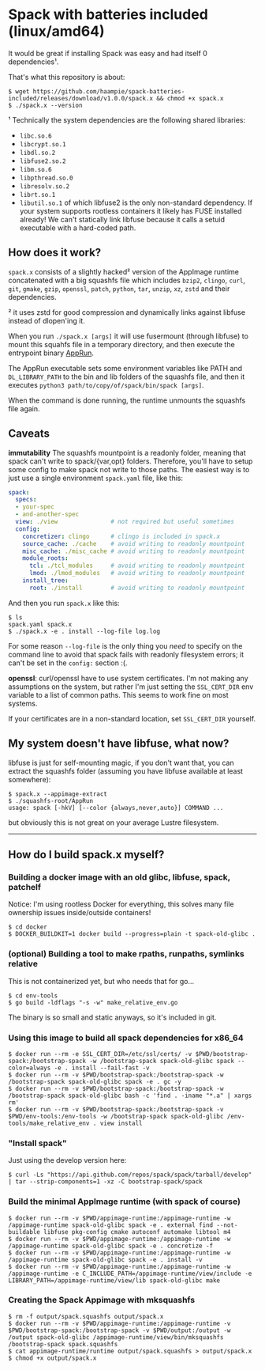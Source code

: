 # Spack with batteries included (linux/amd64)

It would be great if installing Spack was easy and had itself 0 dependencies¹.

That's what this repository is about:

```
$ wget https://github.com/haampie/spack-batteries-included/releases/download/v1.0.0/spack.x && chmod +x spack.x
$ ./spack.x --version
```

¹ Technically the system dependencies are the following shared libraries:
- `libc.so.6`
- `libcrypt.so.1`
- `libdl.so.2`
- `libfuse2.so.2`
- `libm.so.6`
- `libpthread.so.0`
- `libresolv.so.2`
- `librt.so.1`
- `libutil.so.1`
of which libfuse2 is the only non-standard dependency. If your system supports
rootless containers it likely has FUSE installed already! We can't statically
link libfuse because it calls a setuid executable with a hard-coded path.

## How does it work?
`spack.x` consists of a slightly hacked² version of the AppImage runtime concatenated
with a big squashfs file which includes `bzip2`, `clingo`, `curl`, `git`,
`gmake`, `gzip`, `openssl`, `patch`, `python`, `tar`, `unzip`, `xz`, `zstd` and
their dependencies.

² it uses zstd for good compression and dynamically links against libfuse
instead of dlopen'ing it.

When you run `./spack.x [args]` it will use fusermount (through libfuse) to mount
this squahfs file in a temporary directory, and then execute the entrypoint
binary [AppRun](bootstrap-spack/AppRun).

The AppRun executable sets some environment variables like PATH and
`DL_LIBRARY_PATH` to the bin and lib folders of the squashfs file, and then it
executes `python3 path/to/copy/of/spack/bin/spack [args]`.

When the command is done running, the runtime unmounts the squashfs file again.

## Caveats
**immutability** The squashfs mountpoint is a readonly folder, meaning that
spack can't write to spack/{var,opt} folders. Therefore, you'll have to setup
some config to make spack not write to those paths. The easiest way is to just
use a single environment `spack.yaml` file, like this:

```yaml
spack:
  specs:
  - your-spec
  - and-another-spec
  view: ./view               # not required but useful sometimes
  config:
    concretizer: clingo      # clingo is included in spack.x
    source_cache: ./cache    # avoid writing to readonly mountpoint
    misc_cache: ./misc_cache # avoid writing to readonly mountpoint
    module_roots:
      tcl: ./tcl_modules     # avoid writing to readonly mountpoint
      lmod: ./lmod_modules   # avoid writing to readonly mountpoint
    install_tree:
      root: ./install        # avoid writing to readonly mountpoint
```

And then you run `spack.x` like this:

```console
$ ls
spack.yaml spack.x
$ ./spack.x -e . install --log-file log.log
```
For some reason `--log-file` is the only thing you *need* to specify on the
command line to avoid that spack fails with readonly filesystem errors; it
can't be set in the `config:` section :(.

**openssl**: curl/openssl have to use system certificates. I'm not making any
assumptions on the system, but rather I'm just setting the `SSL_CERT_DIR` env
variable to a list of common paths. This seems to work fine on most systems.

If your certificates are in a non-standard location, set `SSL_CERT_DIR`
yourself.

## My system doesn't have libfuse, what now?

libfuse is just for self-mounting magic, if you don't want that, you can extract
the squashfs folder (assuming you have libfuse available at least somewhere):

```
$ spack.x --appimage-extract
$ ./squashfs-root/AppRun 
usage: spack [-hkV] [--color {always,never,auto}] COMMAND ...
```

but obviously this is not great on your average Lustre filesystem.

--------------------------------------------------------------------------------

## How do I build spack.x myself?

### Building a docker image with an old glibc, libfuse, spack, patchelf
Notice: I'm using rootless Docker for everything, this solves many file
ownership issues inside/outside containers!

```console
$ cd docker
$ DOCKER_BUILDKIT=1 docker build --progress=plain -t spack-old-glibc .
```

### (optional) Building a tool to make rpaths, runpaths, symlinks relative
This is not containerized yet, but who needs that for go...
```console
$ cd env-tools
$ go build -ldflags "-s -w" make_relative_env.go
```
The binary is so small and static anyways, so it's included in git.

### Using this image to build all spack dependencies for x86_64
```console
$ docker run --rm -e SSL_CERT_DIR=/etc/ssl/certs/ -v $PWD/bootstrap-spack:/bootstrap-spack -w /bootstrap-spack spack-old-glibc spack --color=always -e . install --fail-fast -v
$ docker run --rm -v $PWD/bootstrap-spack:/bootstrap-spack -w /bootstrap-spack spack-old-glibc spack -e . gc -y
$ docker run --rm -v $PWD/bootstrap-spack:/bootstrap-spack -w /bootstrap-spack spack-old-glibc bash -c 'find . -iname "*.a" | xargs rm'
$ docker run --rm -v $PWD/bootstrap-spack:/bootstrap-spack -v $PWD/env-tools:/env-tools -w /bootstrap-spack spack-old-glibc /env-tools/make_relative_env . view install
```

### "Install spack"
Just using the develop version here:
```console
$ curl -Ls "https://api.github.com/repos/spack/spack/tarball/develop" | tar --strip-components=1 -xz -C bootstrap-spack/spack
```

### Build the minimal AppImage runtime (with spack of course)
```console
$ docker run --rm -v $PWD/appimage-runtime:/appimage-runtime -w /appimage-runtime spack-old-glibc spack -e . external find --not-buildable libfuse pkg-config cmake autoconf automake libtool m4
$ docker run --rm -v $PWD/appimage-runtime:/appimage-runtime -w /appimage-runtime spack-old-glibc spack -e . concretize -f
$ docker run --rm -v $PWD/appimage-runtime:/appimage-runtime -w /appimage-runtime spack-old-glibc spack -e . install -v
$ docker run --rm -v $PWD/appimage-runtime:/appimage-runtime -w /appimage-runtime -e C_INCLUDE_PATH=/appimage-runtime/view/include -e LIBRARY_PATH=/appimage-runtime/view/lib spack-old-glibc make
```

### Creating the Spack Appimage with mksquashfs

```console
$ rm -f output/spack.squashfs output/spack.x
$ docker run --rm -v $PWD/appimage-runtime:/appimage-runtime -v $PWD/bootstrap-spack:/bootstrap-spack -v $PWD/output:/output -w /output spack-old-glibc /appimage-runtime/view/bin/mksquashfs /bootstrap-spack spack.squashfs
$ cat appimage-runtime/runtime output/spack.squashfs > output/spack.x
$ chmod +x output/spack.x
```
